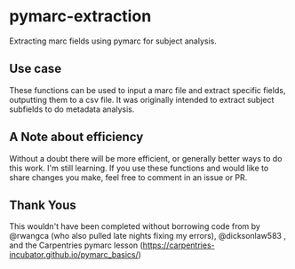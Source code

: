 # pymarc-extraction
Extracting marc fields using pymarc for subject analysis.

## Use case
These functions can be used to input a marc file and extract specific fields, outputting them to a csv file. It was originally intended to extract subject subfields to do metadata analysis.

## A Note about efficiency
Without a doubt there will be more efficient, or generally better ways to do this work. I'm still learning. If you use these functions and would like to share changes you make, feel free to comment in an issue or PR.

## Thank Yous
This wouldn't have been completed without borrowing code from by @rwangca (who also pulled late nights fixing my errors), @dicksonlaw583 , and the Carpentries pymarc lesson (https://carpentries-incubator.github.io/pymarc_basics/)
